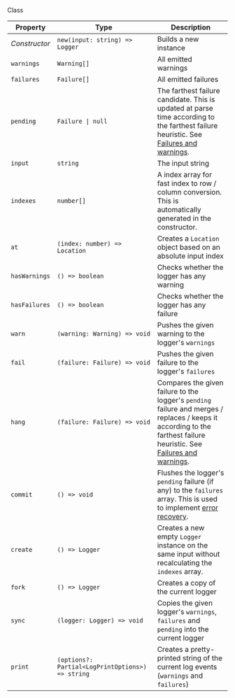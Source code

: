 Class

| Property      | Type                                             | Description                                                  |
| ------------- | ------------------------------------------------ | ------------------------------------------------------------ |
| *Constructor* | `new(input: string) => Logger`                   | Builds a new instance                                        |
| `warnings`    | `Warning[]`                                      | All emitted warnings                                         |
| `failures`    | `Failure[]`                                      | All emitted failures                                         |
| `pending`     | <code>Failure &vert; null</code>                 | The farthest failure candidate. This is updated at parse time according to the farthest failure heuristic. See [Failures and warnings](#failures-and-warnings). |
| `input`       | `string`                                         | The input string                                             |
| `indexes`     | `number[]`                                       | A index array for fast index to row / column conversion. This is automatically generated in the constructor. |
| `at`          | `(index: number) => Location`                    | Creates a `Location` object based on an absolute input index |
| `hasWarnings` | `() => boolean`                                  | Checks whether the logger has any warning                    |
| `hasFailures` | `() => boolean`                                  | Checks whether the logger has any failure                    |
| `warn`        | `(warning: Warning) => void`                     | Pushes the given warning to the logger's `warnings`          |
| `fail`        | `(failure: Failure) => void`                     | Pushes the given failure to the logger's `failures`          |
| `hang`        | `(failure: Failure) => void`                     | Compares the given failure to the logger's `pending` failure and merges / replaces / keeps it according to the farthest failure heuristic. See [Failures and warnings](#failures-and-warnings). |
| `commit`      | `() => void`                                     | Flushes the logger's `pending` failure (if any) to the `failures` array. This is used to implement [error recovery](#error-recovery). |
| `create`      | `() => Logger`                                   | Creates a new empty `Logger` instance on the same input without recalculating the `indexes` array. |
| `fork`        | `() => Logger`                                   | Creates a copy of the current logger                         |
| `sync`        | `(logger: Logger) => void`                       | Copies the given logger's `warnings`, `failures` and `pending` into the current logger |
| `print`       | `(options?: Partial<LogPrintOptions>) => string` | Creates a pretty-printed string of the current log events (`warnings` and `failures`) |
